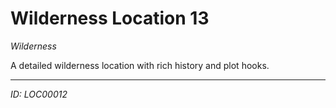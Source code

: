 # Wilderness Location 13

*Wilderness*

A detailed wilderness location with rich history and plot hooks.

---
*ID: LOC00012*